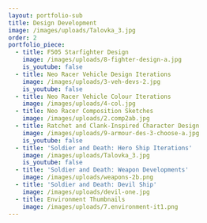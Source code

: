 ```yaml
---
layout: portfolio-sub
title: Design Development
image: /images/uploads/Talovka_3.jpg
order: 2
portfolio_piece:
  - title: F505 Starfighter Design
    image: /images/uploads/8-fighter-design-a.jpg
    is_youtube: false
  - title: Neo Racer Vehicle Design Iterations
    image: /images/uploads/3-veh-devs-2.jpg
    is_youtube: false
  - title: Neo Racer Vehicle Colour Iterations
    image: /images/uploads/4-col.jpg
  - title: Neo Racer Composition Sketches
    image: /images/uploads/2.comp2ab.jpg
  - title: Ratchet and Clank-Inspired Character Design
    image: /images/uploads/9-armour-des-3-choose-a.jpg
    is_youtube: false
  - title: 'Soldier and Death: Hero Ship Iterations'
    image: /images/uploads/Talovka_3.jpg
    is_youtube: false
  - title: 'Soldier and Death: Weapon Developments'
    image: /images/uploads/weapons-2b.png
  - title: 'Soldier and Death: Devil Ship'
    image: /images/uploads/devil-one.jpg
  - title: Environment Thumbnails
    image: /images/uploads/7.environment-it1.png
---
```


